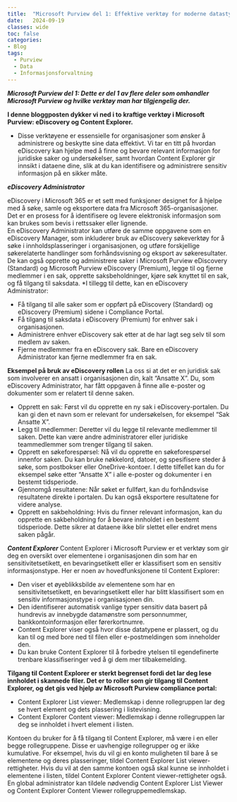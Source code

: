 ```yaml
---
title:  "Microsoft Purview del 1: Effektive verktøy for moderne datastyring🔓"
date:   2024-09-19
classes: wide
toc: false
categories: 
- Blog
tags:
  - Purview
  - Data
  - Informasjonsforvaltning
---
```


***Microsoft Purview del 1: Dette er del 1 av flere deler som omhandler Microsoft Purview og hvilke verktøy man har tilgjengelig der.***

**I denne bloggposten dykker vi ned i to kraftige verktøy i Microsoft Purview: eDiscovery og Content Explorer.**
* Disse verktøyene er essensielle for organisasjoner som ønsker å administrere og beskytte sine data effektivt. Vi tar en titt på hvordan eDiscovery kan hjelpe med å finne og bevare relevant informasjon for juridiske saker og undersøkelser, samt hvordan Content Explorer gir innsikt i dataene dine, slik at du kan identifisere og administrere sensitiv informasjon på en sikker måte. 

***eDiscovery Administrator*** 

eDiscovery i Microsoft 365 er et sett med funksjoner designet for å hjelpe med å søke, samle og eksportere data fra Microsoft 365-organisasjoner. Det er en prosess for å identifisere og levere elektronisk informasjon som kan brukes som bevis i rettssaker eller lignende.  
En eDiscovery Administrator kan utføre de samme oppgavene som en eDiscovery Manager, som inkluderer bruk av eDiscovery søkeverktøy for å søke i innholdsplasseringer i organisasjonen, og utføre forskjellige søkerelaterte handlinger som forhåndsvisning og eksport av søkeresultater. De kan også opprette og administrere saker i Microsoft Purview eDiscovery (Standard) og Microsoft Purview eDiscovery (Premium), legge til og fjerne medlemmer i en sak, opprette saksbeholdninger, kjøre søk knyttet til en sak, og få tilgang til saksdata. 
*I tillegg til dette, kan en eDiscovery Administrator: 
* Få tilgang til alle saker som er oppført på eDiscovery (Standard) og eDiscovery (Premium) sidene i Compliance Portal. 
* Få tilgang til saksdata i eDiscovery (Premium) for enhver sak i organisasjonen. 
* Administrere enhver eDiscovery sak etter at de har lagt seg selv til som medlem av saken. 
* Fjerne medlemmer fra en eDiscovery sak. Bare en eDiscovery Administrator kan fjerne medlemmer fra en sak. 

 

**Eksempel på bruk av eDiscovery rollen**
La oss si at det er en juridisk sak som involverer en ansatt i organisasjonen din, kalt “Ansatte X”. Du, som eDiscovery Administrator, har fått oppgaven å finne alle e-poster og dokumenter som er relatert til denne saken. 
* Opprett en sak: Først vil du opprette en ny sak i eDiscovery-portalen. Du kan gi den et navn som er relevant for undersøkelsen, for eksempel “Sak Ansatte X”. 
* Legg til medlemmer: Deretter vil du legge til relevante medlemmer til saken. Dette kan være andre administratorer eller juridiske teammedlemmer som trenger tilgang til saken. 
* Opprett en søkeforespørsel: Nå vil du opprette en søkeforespørsel innenfor saken. Du kan bruke nøkkelord, datoer, og spesifisere steder å søke, som postbokser eller OneDrive-kontoer. I dette tilfellet kan du for eksempel søke etter “Ansatte X” i alle e-poster og dokumenter i en bestemt tidsperiode. 
* Gjennomgå resultatene: Når søket er fullført, kan du forhåndsvise resultatene direkte i portalen. Du kan også eksportere resultatene for videre analyse. 
* Opprett en sakbeholdning: Hvis du finner relevant informasjon, kan du opprette en sakbeholdning for å bevare innholdet i en bestemt tidsperiode. Dette sikrer at dataene ikke blir slettet eller endret mens saken pågår. 

 

 

***Content Explorer***
Content Explorer i Microsoft Purview er et verktøy som gir deg en oversikt over elementene i organisasjonen din som har en sensitivitetsetikett, en bevaringsetikett eller er klassifisert som en sensitiv informasjonstype. 
Her er noen av hovedfunksjonene til Content Explorer: 
* Den viser et øyeblikksbilde av elementene som har en sensitivitetsetikett, en bevaringsetikett eller har blitt klassifisert som en sensitiv informasjonstype i organisasjonen din. 
* Den identifiserer automatisk vanlige typer sensitiv data basert på hundrevis av innebygde datamønstre som personnummer, bankkontoinformasjon eller førerkortnumre. 
* Content Explorer viser også hvor disse datatypene er plassert, og du kan til og med bore ned til filen eller e-postmeldingen som inneholder den. 
* Du kan bruke Content Explorer til å forbedre ytelsen til egendefinerte trenbare klassifiseringer ved å gi dem mer tilbakemelding. 

**Tilgang til Content Explorer er sterkt begrenset fordi det lar deg lese innholdet i skannede filer. Det er to roller som gir tilgang til Content Explorer, og det gis ved hjelp av Microsoft Purview compliance portal:**
* Content Explorer List viewer: Medlemskap i denne rollegruppen lar deg se hvert element og dets plassering i listevisning. 
* Content Explorer Content viewer: Medlemskap i denne rollegruppen lar deg se innholdet i hvert element i listen. 

Kontoen du bruker for å få tilgang til Content Explorer, må være i en eller begge rollegruppene. Disse er uavhengige rollegrupper og er ikke kumulative. For eksempel, hvis du vil gi en konto muligheten til bare å se elementene og deres plasseringer, tildel Content Explorer List viewer-rettigheter. Hvis du vil at den samme kontoen også skal kunne se innholdet i elementene i listen, tildel Content Explorer Content viewer-rettigheter også. 
En global administrator kan tildele nødvendig Content Explorer List Viewer og Content Explorer Content Viewer rollegruppemedlemskap. 
